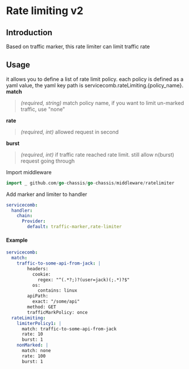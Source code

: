 # Rate limiting v2
## Introduction
Based on traffic marker, this rate limiter can limit traffic rate

## Usage
it allows you to define a list of rate limit policy.
each policy is defined as a yaml value, the yaml key path is servicecomb.rateLimiting.{policy_name}.
**match**
> *(required, string)* match policy name, if you want to limit un-marked traffic, use "none"

**rate**
> *(required, int)* allowed request in second
>
**burst**
> *(required, int)* if traffic rate reached rate limit. still allow n(burst) request going through 
>
>
Import middleware
```go
import _ github.com/go-chassis/go-chassis/middleware/ratelimiter
```

Add marker and limiter to handler 
```yaml
servicecomb:
  handler:
    chain:
      Provider:
        default: traffic-marker,rate-limiter
```
#### Example
```yaml
servicecomb:
  match:
    traffic-to-some-api-from-jack: |
        headers:
          cookie:
            regex: "^(.*?;)?(user=jack)(;.*)?$"
          os:
            contains: linux
        apiPath:
          exact: "/some/api" 
        method: GET 
        trafficMarkPolicy: once
  rateLimiting:
    limiterPolicy1: |
      match: traffic-to-some-api-from-jack
      rate: 10
      burst: 1
    nonMarked: |
      match: none
      rate: 100
      burst: 1
```
